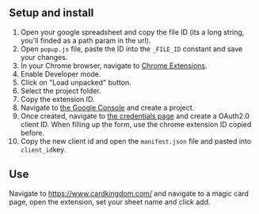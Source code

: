 ## Setup and install

1. Open your google spreadsheet and copy the file ID (its a long string, you'll finded as a path param in the url).
2. Open `popup.js` file, paste the ID into the `_FILE_ID` constant and save your changes.
3. In your Chrome browser, navigate to [Chrome Extensions](chrome://extensions/ "Chrome Extensions").
4. Enable Developer mode.
5. Click on "Load unpacked" button.
6. Select the project folder.
7. Copy the extension ID.
8. Navigate to [the Google Console](https://console.cloud.google.com/ "the Google Console") and create a project.
9. Once created, navigate to [the credentials page](https://console.cloud.google.com/apis/credentials "the credentials page") and create a OAuth2.0 client ID. When filling up the form, use the chrome extension ID copied before.
10. Copy the new client id and open the `manifest.json` file and pasted into `client_id`key.

## Use
Navigate to https://www.cardkingdom.com/ and navigate to a magic card page, open the extension, set your sheet name and click add.
